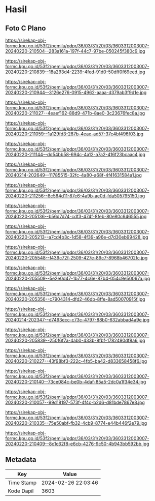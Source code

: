 # Hasil

## Foto C Plano

https://sirekap-obj-formc.kpu.go.id/53f2/pemilu/pdpr/36/03/31/20/03/3603312003007-20240220-210504--283a161a-197f-44c7-97be-050245f380c9.jpg

https://sirekap-obj-formc.kpu.go.id/53f2/pemilu/pdpr/36/03/31/20/03/3603312003007-20240220-210839--18a293d4-2239-4fed-91d0-50dff0f69eed.jpg

https://sirekap-obj-formc.kpu.go.id/53f2/pemilu/pdpr/36/03/31/20/03/3603312003007-20240220-210944--3126e276-0915-4962-aaaa-d379ab3f9d1e.jpg

https://sirekap-obj-formc.kpu.go.id/53f2/pemilu/pdpr/36/03/31/20/03/3603312003007-20240220-211027--4eaef162-88d9-471b-8ae0-3c23676fec8a.jpg

https://sirekap-obj-formc.kpu.go.id/53f2/pemilu/pdpr/36/03/31/20/03/3603312003007-20240220-211059--1a129fd3-287b-4eae-ad57-37c4bf496f03.jpg

https://sirekap-obj-formc.kpu.go.id/53f2/pemilu/pdpr/36/03/31/20/03/3603312003007-20240220-211144--dd54bb58-694c-4a12-a7a2-416f23bcaac4.jpg

https://sirekap-obj-formc.kpu.go.id/53f2/pemilu/pdpr/36/03/31/20/03/3603312003007-20240214-202649--11785515-32fc-4a80-a68f-4f41631584a1.jpg

https://sirekap-obj-formc.kpu.go.id/53f2/pemilu/pdpr/36/03/31/20/03/3603312003007-20240220-211256--8c564d11-87c6-4a9b-ae0d-fda505795150.jpg

https://sirekap-obj-formc.kpu.go.id/53f2/pemilu/pdpr/36/03/31/20/03/3603312003007-20240220-205136--b56d7d74-cdf3-474f-8feb-80e80c646555.jpg

https://sirekap-obj-formc.kpu.go.id/53f2/pemilu/pdpr/36/03/31/20/03/3603312003007-20240220-205213--a7cd4b3c-1d58-4f39-a96e-d7d30eb99428.jpg

https://sirekap-obj-formc.kpu.go.id/53f2/pemilu/pdpr/36/03/31/20/03/3603312003007-20240220-205548--f439c72f-2509-427e-89c7-8968b46702fc.jpg

https://sirekap-obj-formc.kpu.go.id/53f2/pemilu/pdpr/36/03/31/20/03/3603312003007-20240220-205509--5e2e0d47-1b77-4c6e-87b4-054c9e50067a.jpg

https://sirekap-obj-formc.kpu.go.id/53f2/pemilu/pdpr/36/03/31/20/03/3603312003007-20240220-205356--c7904314-dfd2-46db-8ffe-8ad50070915f.jpg

https://sirekap-obj-formc.kpu.go.id/53f2/pemilu/pdpr/36/03/31/20/03/3603312003007-20240214-202347--d7493ecc-c73c-4797-88b0-632abbad4a9e.jpg

https://sirekap-obj-formc.kpu.go.id/53f2/pemilu/pdpr/36/03/31/20/03/3603312003007-20240220-205839--250f6f7a-4ab0-433b-8fbf-1782490df8a6.jpg

https://sirekap-obj-formc.kpu.go.id/53f2/pemilu/pdpr/36/03/31/20/03/3603312003007-20240220-210227--43f98bf3-222c-4fb5-ba42-d833658458f6.jpg

https://sirekap-obj-formc.kpu.go.id/53f2/pemilu/pdpr/36/03/31/20/03/3603312003007-20240220-210140--73ce084c-be0b-4daf-85a5-2dc0a1f34e34.jpg

https://sirekap-obj-formc.kpu.go.id/53f2/pemilu/pdpr/36/03/31/20/03/3603312003007-20240220-210057--99d18197-573f-4f4c-b2d6-d81bde7867e8.jpg

https://sirekap-obj-formc.kpu.go.id/53f2/pemilu/pdpr/36/03/31/20/03/3603312003007-20240220-210335--75e50abf-fb32-4cb9-8774-e44b446f2e79.jpg

https://sirekap-obj-formc.kpu.go.id/53f2/pemilu/pdpr/36/03/31/20/03/3603312003007-20240220-210409--8c1c62f8-e6cb-4276-9c50-4b943bb592bb.jpg


## Metadata

| Key        | Value               |
| ---------- | ------------------- |
| Time Stamp | 2024-02-26 22:03:46 |
| Kode Dapil | 3603                |




